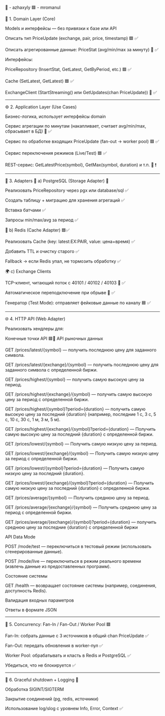 🔴 - azhaxyly
🟦 - mromanul

🧠 1. Domain Layer (Core)

Models и интерфейсы — без привязки к базе или API

Описать тип PriceUpdate (exchange, pair, price, timestamp) 🟦 ✅

Описать агрегированные данные: PriceStat (avg/min/max за минуту) 🔴 ✅

Интерфейсы:

PriceRepository (InsertStat, GetLatest, GetByPeriod, etc.) 🟦 ✅

Cache (SetLatest, GetLatest) 🟦 ✅

ExchangeClient (StartStreaming() или GetUpdates(chan PriceUpdate)) 🔴 ✅

---

⚙️ 2. Application Layer (Use Cases)

Бизнес-логика, использует интерфейсы domain

Сервис агрегации по минутам (накапливает, считает avg/min/max, сбрасывает в БД) 🔴 ✅

Сервис по обработке входящих PriceUpdate (fan-out → worker pool) 🟦 ✅

Сервис переключения режимов (Live/Test) 🟦 ✅

REST-сервис: GetLatestPrice(symbol), GetMax(symbol, duration) и т.п. 🔴 ❗

---

🔌 3. Adapters
💾 a) PostgreSQL (Storage Adapter) 🔴

Реализовать PriceRepository через pgx или database/sql ✅

Создать таблицу + миграцию для хранения агрегаций ✅

Вставка батчами ✅

Запросы min/max/avg за период ✅

🧠 b) Redis (Cache Adapter) 🟦✅

Реализовать Cache (key: latest:EX:PAIR, value: цена+время) ✅

Добавить TTL и очистку старого ✅

Fallback → если Redis упал, не тормозить обработку ✅

🌍 c) Exchange Clients

TCP-клиент, читающий поток с 40101 / 40102 / 40103 🔴 ✅

Автоматическое переподключение при обрыве 🔴 ✅

Генератор (Test Mode): отправляет фейковые данные по каналу 🟦 ✅

---

🌐 4. HTTP API (Web Adapter)

Реализовать хендлеры для: 

Конечные точки API 🟦🔴
API рыночных данных

GET /prices/latest/{symbol} — получить последнюю цену для заданного символа.

GET /prices/latest/{exchange}/{symbol} — получить последнюю цену для заданного символа с определенной биржи.

GET /prices/highest/{symbol} — получить самую высокую цену за период.

GET /prices/highest/{exchange}/{symbol} — получить самую высокую цену за период с определенной биржи.

GET /prices/highest/{symbol}?period={duration} — получить самую высокую цену за последний {duration} (например, последние 1 с, 3 с, 5 с, 10 с, 30 с, 1 м, 3 м, 5 м).

GET /prices/highest/{exchange}/{symbol}?period={duration} — Получить самую высокую цену за последний {duration} с определенной биржи.

GET /prices/lowest/{symbol} — Получить самую низкую цену за период.

GET /prices/lowest/{exchange}/{symbol} — Получить самую низкую цену за период с определенной биржи.

GET /prices/lowest/{symbol}?period={duration} — Получить самую низкую цену за последний {duration}.

GET /prices/lowest/{exchange}/{symbol}?period={duration} — Получить самую низкую цену за последний {duration} с определенной биржи.

GET /prices/average/{symbol} — Получить среднюю цену за период.

GET /prices/average/{exchange}/{symbol} — Получить среднюю цену за период с определенной биржи.

GET /prices/average/{exchange}/{symbol}?period={duration} — получить среднюю цену за последние {duration} с определенной биржи

API Data Mode

POST /mode/test — переключиться в тестовый режим (использовать сгенерированные данные).

POST /mode/live — переключиться в режим реального времени (извлечь данные из предоставленных программ).

Состояние системы

GET /health — возвращает состояние системы (например, соединения, доступность Redis). 

Валидация входных параметров

Ответы в формате JSON

---

🔁 5. Concurrency: Fan-In / Fan-Out / Worker Pool 🟦

Fan-In: собрать данные с 3 источников в общий chan PriceUpdate ✅

Fan-Out: передать обновления в worker-пул ✅

Worker Pool: обрабатывать и класть в Redis и PostgreSQL ✅

Убедиться, что не блокируется ✅

---

🚦 6. Graceful shutdown + Logging 🔴

Обработка SIGINT/SIGTERM

Закрытие соединений (pg, redis, источники)

Использование log/slog с уровнем Info, Error, Context ✅
